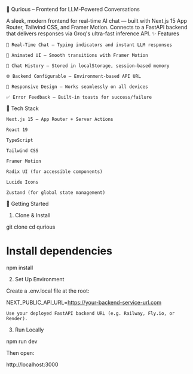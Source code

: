 💬 Qurious – Frontend for LLM-Powered Conversations

A sleek, modern frontend for real-time AI chat — built with Next.js 15 App Router, Tailwind CSS, and Framer Motion. Connects to a FastAPI backend that delivers responses via Groq's ultra-fast inference API.
✨ Features

    🧠 Real-Time Chat — Typing indicators and instant LLM responses

    🎨 Animated UI — Smooth transitions with Framer Motion

    💾 Chat History — Stored in localStorage, session-based memory

    🌐 Backend Configurable — Environment-based API URL

    📱 Responsive Design — Works seamlessly on all devices

    ✅ Error Feedback — Built-in toasts for success/failure

🔧 Tech Stack

    Next.js 15 — App Router + Server Actions

    React 19

    TypeScript

    Tailwind CSS

    Framer Motion

    Radix UI (for accessible components)

    Lucide Icons

    Zustand (for global state management)

🚀 Getting Started
1. Clone & Install

git clone <frontend-repo-url>
cd qurious

# Install dependencies
npm install

2. Set Up Environment

Create a .env.local file at the root:

NEXT_PUBLIC_API_URL=https://your-backend-service-url.com

    Use your deployed FastAPI backend URL (e.g. Railway, Fly.io, or Render).

3. Run Locally

npm run dev

Then open:

http://localhost:3000

